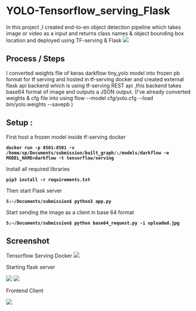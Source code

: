 # YOLO-Tensorflow_serving_Flask
In this project ,I created end-to-en object detection pipeline which takes image or video as a input and returns class names &amp; object bounding box location and deployed using TF-serving & Flask
<img src="https://i.imgur.com/NmLCJnH.png" border=0>

## Process / Steps


I converted weights file of keras darkflow tiny_yolo model into frozen pb format for tf serving and hosted in tf-serving docker and created external flask api backend which is using tf-serving REST api ,this backend takes base64 format of image and outputs a JSON output.
(I’ve already converted weights & cfg file into using flow --model cfg/yolo.cfg --load bin/yolo.weights --savepb )

## Setup : 

First host a  frozen model inside tf-serving docker

**`docker run -p 8501:8501 -v /home/sp/Documents/submission/built_graph/:/models/darkflow -e MODEL_NAME=darkflow -t tensorflow/serving`**

Install all required libraries

**`pip3 install -r requirements.txt`**

Then start Flask server

**`S:~/Documents/submission$ python3 app.py`**

Start sending the image as a client in base 64 format

**`S:~/Documents/submission$ python base64_request.py -i uploaded.jpg`**

## Screenshot

Tensorflow Serving Docker
<img src="https://i.imgur.com/knGYEXA.png" border=0>

Starting flask server

<img src="https://i.imgur.com/oli4ac3.png" border=0>
<img src="https://i.imgur.com/yf8B3b1.png" border=0>

Frontend Client 

<img src="https://i.imgur.com/Bi5BVT1.png" border=0>






